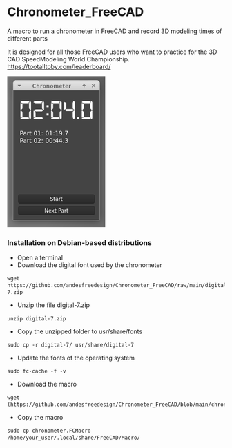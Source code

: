 # Chronometer_FreeCAD
A macro to run a chronometer in FreeCAD and record 3D modeling times of different parts

It is designed for all those FreeCAD users who want to practice for the 3D CAD SpeedModeling World Championship.
https://tootalltoby.com/leaderboard/

![capture](https://github.com/andesfreedesign/Chronometer_FreeCAD/blob/main/chronometer.png)

### Installation on Debian-based distributions

- Open a terminal
- Download the digital font used by the chronometer
```
wget https://github.com/andesfreedesign/Chronometer_FreeCAD/raw/main/digital-7.zip
```
- Unzip the file digital-7.zip
```
unzip digital-7.zip
```
- Copy the unzipped folder to usr/share/fonts
```
sudo cp -r digital-7/ usr/share/digital-7
```
- Update the fonts of the operating system
```
sudo fc-cache -f -v
```
- Download the macro
```
wget (https://github.com/andesfreedesign/Chronometer_FreeCAD/blob/main/chronometer.FCMacro
```
- Copy the macro
```
sudo cp chronometer.FCMacro /home/your_user/.local/share/FreeCAD/Macro/
```
